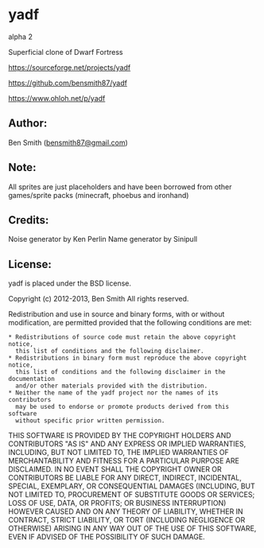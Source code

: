 yadf
====

alpha 2

Superficial clone of Dwarf Fortress

https://sourceforge.net/projects/yadf

https://github.com/bensmith87/yadf

https://www.ohloh.net/p/yadf

Author:
-------
Ben Smith (bensmith87@gmail.com)

Note:
-----
All sprites are just placeholders and have been borrowed from other games/sprite packs (minecraft, phoebus and ironhand)

Credits:
--------
Noise generator by Ken Perlin
Name generator by Sinipull

License:
--------
yadf is placed under the BSD license.

Copyright (c) 2012-2013, Ben Smith
All rights reserved.

Redistribution and use in source and binary forms, with or without
modification, are permitted provided that the following conditions are met:

    * Redistributions of source code must retain the above copyright notice,
      this list of conditions and the following disclaimer.
    * Redistributions in binary form must reproduce the above copyright notice,
      this list of conditions and the following disclaimer in the documentation
      and/or other materials provided with the distribution.
    * Neither the name of the yadf project nor the names of its contributors
      may be used to endorse or promote products derived from this software
      without specific prior written permission.

THIS SOFTWARE IS PROVIDED BY THE COPYRIGHT HOLDERS AND CONTRIBUTORS "AS IS" AND
ANY EXPRESS OR IMPLIED WARRANTIES, INCLUDING, BUT NOT LIMITED TO, THE IMPLIED
WARRANTIES OF MERCHANTABILITY AND FITNESS FOR A PARTICULAR PURPOSE ARE
DISCLAIMED. IN NO EVENT SHALL THE COPYRIGHT OWNER OR CONTRIBUTORS BE LIABLE FOR
ANY DIRECT, INDIRECT, INCIDENTAL, SPECIAL, EXEMPLARY, OR CONSEQUENTIAL DAMAGES
(INCLUDING, BUT NOT LIMITED TO, PROCUREMENT OF SUBSTITUTE GOODS OR SERVICES;
LOSS OF USE, DATA, OR PROFITS; OR BUSINESS INTERRUPTION) HOWEVER CAUSED AND ON
ANY THEORY OF LIABILITY, WHETHER IN CONTRACT, STRICT LIABILITY, OR TORT
(INCLUDING NEGLIGENCE OR OTHERWISE) ARISING IN ANY WAY OUT OF THE USE OF THIS
SOFTWARE, EVEN IF ADVISED OF THE POSSIBILITY OF SUCH DAMAGE.
